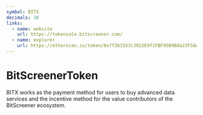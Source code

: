 ```yaml
---
symbol: BITX
decimals: 18
links:
  - name: website
    url: https://tokensale.bitscreener.com/
  - name: explorer
    url: https://etherscan.io/token/0xff2b3353c3015E9f1FBF95B9Bda23F58Aa7cE007
---
```


# BitScreenerToken

BITX works as the payment method for users to buy advanced data services and the incentive method for the value contributors of the BitScreener ecosystem.
